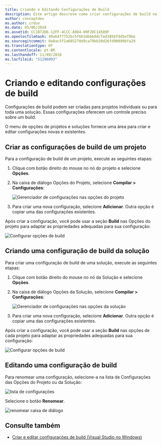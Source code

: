 ```yaml
---
title: Criando e Editando Configurações de Build
description: Este artigo descreve como criar configurações de build no Visual Studio para Mac
author: conceptdev
ms.author: crdun
ms.date: 05/06/2018
ms.assetid: CC1B72D6-12FF-4CCC-A9D4-00F2DC14589F
ms.openlocfilehash: 49a64f7752bc5f6b3dbbb0dcfed385bfdd5ef9be
ms.sourcegitcommit: 0a8ac5f2a685270d9ca79bb39d26fd90099bfa29
ms.translationtype: HT
ms.contentlocale: pt-BR
ms.lasthandoff: 11/09/2018
ms.locfileid: "51296093"
---
```

# <a name="creating-and-editing-build-configurations"></a>Criando e editando configurações de build

Configurações de build podem ser criadas para projetos individuais ou para toda uma solução. Essas configurações oferecem um controle preciso sobre um build.

O menu de opções de projetos e soluções fornece uma área para criar e editar configurações novas e existentes.

## <a name="creating-a-project-build-configurations"></a>Criar as configurações de build de um projeto

Para a configuração de build de um projeto, execute as seguintes etapas:

1. Clique com botão direito do mouse no nó do projeto e selecione **Opções**.

2. Na caixa de diálogo Opções do Projeto, selecione **Compilar > Configurações**:

    ![Gerenciador de configurações nas opções do projeto](media/create-and-edit-configurations-image2.png)

3. Para criar uma nova configuração, selecione **Adicionar**. Outra opção é copiar uma das configurações existentes.

Após criar a configuração, você pode usar a seção **Build** nas Opções do projeto para adaptar as propriedades adequadas para sua configuração:

![Configurar opções de build](media/create-and-edit-configurations-image3.png)

## <a name="creating-a-solution-build-configuration"></a>Criando uma configuração de build da solução

Para criar uma configuração de build de uma solução, execute as seguintes etapas:

1. Clique com botão direito do mouse no nó da Solução e selecione **Opções**.

2. Na caixa de diálogo Opções da Solução, selecione **Compilar > Configurações**:

    ![Gerenciador de configurações nas opções da solução](media/create-and-edit-configurations-image1.png)

3. Para criar uma nova configuração, selecione **Adicionar**. Outra opção é copiar uma das configurações existentes.

Após criar a configuração, você pode usar a seção **Build** nas opções de cada projeto para adaptar as propriedades adequadas para sua configuração:

![Configurar opções de build](media/create-and-edit-configurations-image3.png)

## <a name="editing-a-build-configuration"></a>Editando uma configuração de build

Para renomear uma configuração, selecione-a na lista de Configurações das Opções do Projeto ou da Solução:

![lista de configurações](media/create-and-edit-configurations-image4.png)

Selecione o botão **Renomear**.

![renomear caixa de diálogo](media/create-and-edit-configurations-image5.png)

## <a name="see-also"></a>Consulte também

- [Criar e editar configurações de build (Visual Studio no Windows)](/visualstudio/ide/how-to-create-and-edit-configurations)